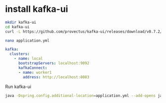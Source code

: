 # install kafka-ui

```bash
mkdir kafka-ui
cd kafka-ui
curl -L https://github.com/provectus/kafka-ui/releases/download/v0.7.2/kafka-ui-api-v0.7.2.jar --output kafka-ui-api-v0.7.2.jar
```

```bash
nano application.yml
```

```yaml
kafka:
  clusters:
    - name: local
      bootstrapServers: localhost:9092
      kafkaConnect:
      - name: worker1
        address: http://localhost:8083
```

Run kafka-ui

```bash
java -Dspring.config.additional-location=application.yml --add-opens java.rmi/javax.rmi.ssl=ALL-UNNAMED -jar kafka-ui-api-v0.7.2.jar
```
